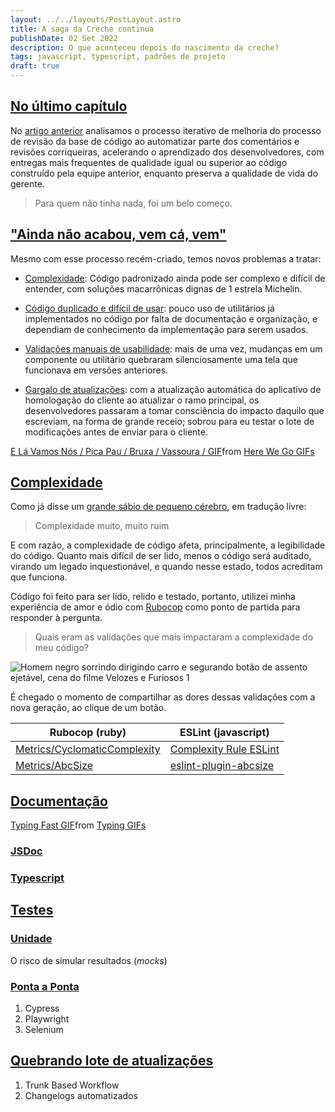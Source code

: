 ```yaml
---
layout: ../../layouts/PostLayout.astro
title: A saga da Creche continua
publishDate: 02 Set 2022
description: O que aconteceu depois do nascimento da creche?
tags: javascript, typescript, padrões de projeto
draft: true
---
```


## [No último capítulo](#no-último-capítulo)

No [artigo anterior](/blog/nasce-uma-creche) analisamos o processo iterativo de melhoria do processo de revisão da base de código ao automatizar parte dos comentários e revisões corriqueiras, acelerando o aprendizado dos desenvolvedores, com entregas mais frequentes de qualidade igual ou superior ao código construído pela equipe anterior, enquanto preserva a qualidade de vida do gerente.

> Para quem não tinha nada, foi um belo começo.

## ["Ainda não acabou, vem cá, vem"](#ainda-não-acabou-vem-cá-vem)

Mesmo com esse processo recém-criado, temos novos problemas a tratar:

- [Complexidade](#complexidade): Código padronizado ainda pode ser complexo e difícil de entender, com soluções macarrônicas dignas de 1 estrela Michelin.

- [Código duplicado e difícil de usar](#documentação): pouco uso de utilitários já implementados no código por falta de documentação e organização, e dependiam de conhecimento da implementação para serem usados.

- [Validações manuais de usabilidade](#testes): mais de uma vez, mudanças em um componente ou utilitário quebraram silenciosamente uma tela que funcionava em versões anteriores.

- [Gargalo de atualizações](#quebrando-lote-de-atualizações): com a atualização automática do aplicativo de homologação do cliente ao atualizar o ramo principal, os desenvolvedores passaram a tomar consciência do impacto daquilo que escreviam, na forma de grande receio; sobrou para eu testar o lote de modificações antes de enviar para o cliente.

<div class="tenor-gif-embed" data-postid="12035145" data-share-method="host" data-aspect-ratio="1.88024" data-width="100%"><a href="https://tenor.com/view/here-we-go-woody-woodpecker-broom-witch-gif-12035145">E Lá Vamos Nós / Pica Pau / Bruxa / Vassoura / GIF</a>from <a href="https://tenor.com/search/here+we+go-gifs">Here We Go GIFs</a></div> <script type="text/javascript" async src="https://tenor.com/embed.js"></script>

## [Complexidade](#complexidade)

Como já disse um [grande sábio de pequeno cérebro](https://grugbrain.dev/#grug-on-complexity), em tradução livre:

> Complexidade muito, muito ruim

E com razão, a complexidade de código afeta, principalmente, a legibilidade do código. Quanto mais difícil de ser lido, menos o código será auditado, virando um legado inquestionável, e quando nesse estado, todos acreditam que funciona.

Código foi feito para ser lido, relido e testado, portanto, utilizei minha experiência de amor e ódio com [Rubocop](https://rubocop.org/) como ponto de partida para responder à pergunta.

> Quais eram as validações que mais impactaram a complexidade do meu código?

![Homem negro sorrindo dirigindo carro e segurando botão de assento ejetável, cena do filme Velozes e Furiosos 1](/assets/blog/saga-creche-continua/fast-and-furious-ejectable-seat.jpg)

É chegado o momento de compartilhar as dores dessas validações com a nova geração, ao clique de um botão.

| Rubocop (ruby) | ESLint (javascript) |
| ---- | ---- |
|[Metrics/CyclomaticComplexity](https://docs.rubocop.org/rubocop/1.34/cops_metrics.html#metricscyclomaticcomplexity) | [Complexity Rule ESLint](https://eslint.org/docs/latest/rules/complexity)|
|[Metrics/AbcSize](https://docs.rubocop.org/rubocop/1.34/cops_metrics.html#metricsabcsize) | [eslint-plugin-abcsize](https://www.npmjs.com/package/eslint-plugin-abcsize) |

## [Documentação](#documentação)

<div class="tenor-gif-embed" data-postid="7342750" data-share-method="host" data-aspect-ratio="1.77333" data-width="100%"><a href="https://tenor.com/view/typing-fast-jimcarrey-bruce-almighty-emails-gif-7342750">Typing Fast GIF</a>from <a href="https://tenor.com/search/typing-gifs">Typing GIFs</a></div> <script type="text/javascript" async src="https://tenor.com/embed.js"></script>

### [JSDoc](#jsdoc)

### [Typescript](#typescript)

## [Testes](#testes)

### [Unidade](#unidade)

O risco de simular resultados (*mocks*)

### [Ponta a Ponta](#ponta-a-ponta)

1. Cypress
2. Playwright
3. Selenium

## [Quebrando lote de atualizações](#quebrando-lote-de-atualizações)

1. Trunk Based Workflow
2. Changelogs automatizados
